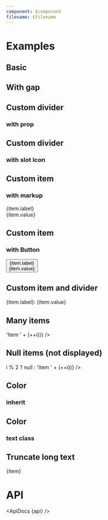 ```yaml
---
component: $component
filename: $filename
---
```


<script lang="ts">
  import { mdiArrowRight } from '@mdi/js';

  import api from '$lib/components/Breadcrumb.svelte?raw&sveld';
  import ApiDocs from '$lib/components/ApiDocs.svelte';

  import Breadcrumb from '$lib/components/Breadcrumb.svelte';
  import Button from '$lib/components/Button.svelte';
  import DividerDot from '$lib/components/DividerDot.svelte';
  import Icon from '$lib/components/Icon.svelte';
  import Preview from '$lib/components/Preview.svelte';

  let items = ['First', 'Second', 'Third'];

  let labeledItems = [
    { label: 'First', value: 'One' },
    { label: 'Second', value: 'Two' },
    { label: 'Third', value: 'Three' },
  ];
</script>

# Examples

## Basic

<Preview>
  <Breadcrumb {items} />
</Preview>

## With gap

<Preview>
  <Breadcrumb {items} class="gap-1" />
</Preview>

## Custom divider

### with prop

<Preview>
  <Breadcrumb {items} divider="\" class="gap-2" />
</Preview>

## Custom divider

### with slot Icon

<Preview>
  <Breadcrumb {items} class="gap-2">
    <Icon slot="divider" path={mdiArrowRight} class="text-black/25" />
  </Breadcrumb>
</Preview>

## Custom item

### with markup

<Preview>
  <Breadcrumb items={labeledItems} class="gap-2">
    <span slot="item" let:item>
      <div class="text-black/50 text-xs uppercase">{item.label}</div>
      <div>{item.value}</div>
    </span>
  </Breadcrumb>
</Preview>

## Custom item

### with Button

<Preview>
  <Breadcrumb items={labeledItems}>
    <Button slot="item" let:item>
      <div>
        <div class="text-black/50 text-xs uppercase">{item.label}</div>
        <div>{item.value}</div>
      </div>
    </Button>
  </Breadcrumb>
</Preview>

## Custom item and divider

<Preview>
  <Breadcrumb items={labeledItems} class="gap-2">
    <span slot="item" let:item>
      <span class="text-black/50 text-sm font-extrabold">{item.label}:</span>
      <span class="text-black/50 text-sm">{item.value}</span>
    </span>
    <DividerDot slot="divider" class="text-black/50" />
  </Breadcrumb>
</Preview>

## Many items

<Preview>
  <Breadcrumb items={Array.from({ length: 20 }).map((_, i) => 'Item ' + (++i))} />
</Preview>

## Null items (not displayed)

<Preview>
  <Breadcrumb items={Array.from({ length: 10 }).map((_, i) => i % 2 ? null : 'Item ' + (++i))} />
</Preview>

## Color

### inherit

<Preview>
  <div class="bg-black text-white p-2 rounded">
    <Breadcrumb {items} />
  </div>
</Preview>

## Color

### text class

<Preview>
  <Breadcrumb {items} class="text-blue-500" />
</Preview>

## Truncate long text

<Preview>
  <div class="w-[300px] border">
    <Breadcrumb items={['Example', 'of', 'really really really long text']} class="flex-nowrap">
      <span slot="item" class="last:truncate" let:item>{item}</span>
    </Breadcrumb>
  </div>
</Preview>

# API

<ApiDocs {api} />

